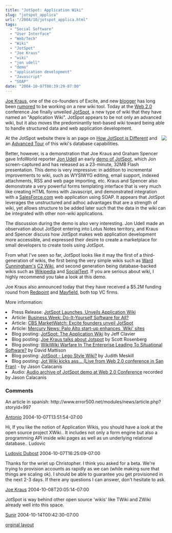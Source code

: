 ```yaml
---
title: "JotSpot: Application Wiki"
slug: "jotspot_applica"
url: "/2004/10/jotspot_applica.html"
tags:
  - "Social Software"
  - "User Interface"
  - "Web/Tech"
  - "Wiki"
  - "JotSpot"
  - "Joe Kraus"
  - "wiki"
  - "jon udell"
  - "demo"
  - "application development"
  - "Javascript"
  - "SOAP"
date: "2004-10-07T00:39:29-07:00"
---
```

<p><a href="http://www.jotspot.com/about/index.php">Joe Kraus</a>, one of the co-founders of Excite, and new <a href="http://bnoopy.typepad.com/bnoopy/">blogger</a> has long been <a href="http://owt.typepad.com/blog/2004/09/wiki_and_then_s.html">rumored</a> to be working on a new wiki tool. Today at the <a href="http://www.web2con.com/pub/w/32/program.html">Web 2.0</a> conference Joe finally unveiled <a href="http://www.jotspot.com">JotSpot</a>, a new type of wiki that they have named an "Application Wiki". JotSpot appears to be not only an advanced wiki, but it also moves the predominantly text-based wiki toward being able to handle structured data and web application development.</p>
<p><img src="http://www.jotspot.com/tours/advanced/img/slide09.jpg"border="0" style="float: right; margin: 0px 0px 5px 5px;" >At the JotSpot website there is an page on <a href="http://jot.com/compare/index.php">How JotSpot is Different</a> and an <a href="http://jot.com/tours/advanced/1.php">Advanced Tour</a> of this wiki's database capabilities.</p>
<p>Better, however, is a demonstration that Joe Kraus and Graham Spencer gave InfoWorld reporter <a href="http://weblog.infoworld.com/udell/2004/10/06.html#a1090">Jon Udell</a> an early <a href="http://weblog.infoworld.com/udell/gems/jot.swf">demo of JotSpot</a>, which Jon screen-captured and has released as a 23-minute, 32MB Flash presentation. This demo is very impressive: in addition to incremental improvements to wiki, such as WYSIWYG editing, email support, indexed attachments, RSS and web page importing, etc.  Kraus and Spencer also demonstrate a very powerful forms templating interface that is very much like creating HTML forms with Javascript, and demonstrated integration with a <a href="http://www.salesforce.com">SalesForce.com</a> web application using SOAP. It appears that JotSpot leverages the unstructured and adhoc advantages that are a strength of wiki, yet allows structure to be added later such that the data in the wiki can be integrated with other non-wiki applications.</p>
<p>The discussion during the demo is also very interesting. Jon Udell made an observation about JotSpot entering into Lotus Notes territory, and Kraus and Spencer discuss how JotSpot makes web application development more accessible, and expressed their desire to create a marketplace for small developers to create tools using JotSpot.</p>
<p>From what I've seen so far, JotSpot looks like it may the first of a third-generation of wikis, the first being the very simple wikis such as <a href="http://c2.com/cgi/wiki?WardCunningham">Ward Cunningham's</a> <a href="http://c2.com/cgi/wiki">C2 Wiki</a>, and second generation being database-backed wikis such as <a href="http://www.wikipedia.com">Wikipedia</a> and <a href="http://www.socialtext.com">SocialText</a>. If you are serious about wiki, I highly recommend you take a look at this demo.</p>
<p>Joe Kraus also announced today that they have received a $5.2M funding round from <a href="http://www.redpoint.com">Redpoint</a> and <a href="http://mayfield.com">Mayfield</a>, both top VC firms.</p>
<p>More information:</p>
<p><li>Press Release: <a href="http://www.jotspot.com/news/jotspot_launch.php">JotSpot Launches, Unveils Application Wiki</a><br />
<li>Article: <a href="http://www.businessweek.com/technology/content/oct2004/tc2004106_2351.htm">Business Week: Do-It-Yourself Software for All?</a><br />
<li>Article: <a href="http://cbs.marketwatch.com/news/story.asp?guid=%7BFA9FE472%2DE293%2D41DC%2D9B96%2D144F34463C97%7D&siteid=mktw">CBS MarketWatch: Excite founders unveil JotSpot</a><br />
<li>Article: <a href="http://www.mercurynews.com/mld/mercurynews/business/technology/9848041.htm">Mercury News: Palo Alto start-up enhances `Wiki' sites</a><br />
<li>Blog posting: <a href="http://softtechvc.blogs.com/software_only/2004/10/jotspot_the_app_1.html">JotSpot: The Application Wiki</a> by Jeff Clavier<br />
<li>Blog posting: <a href="http://blogs.salon.com/0000014/2004/10/06.html#a686">Joe Kraus talks about Jotspot</a> by Scott Rosenberg<br />
<li>Blog posting: <a href="http://www.davidmattison.ca/wordpress/index.php?p=801">WikiWiki Warfare In The Enterprise Leading To Situational Software?</a> by David Mattison<br />
<li>Blog posting: <a href="http://socialsoftware.weblogsinc.com/entry/6448891678944212/">JotSpot - Lego Style Wiki?</a> by Judith Meskill<br />
<li>Blog posting: <a href="">Jot Wiki kicks ass… (Live from Web 2.0 conference in San Fran)</a> - by Jason Calacanis<br />
<li>Audio: <a href="http://calacanis.weblogsinc.com/common/videos/jason/jot.mp3">Audio archive of JotSpot demo at Web 2.0 Conference</a> recorded by Jason Calacanis<br />
</p>
<footer><h3>Comments</h3>
<div class="u-comment h-cite">
<p class="p-content p-name">An article in spanish: http://www.error500.net/modules/news/article.php?storyid=997
</p>
<a class="u-author h-card" href="http://www.error500.net">Antonio</a>
<time class="dt-published" datetime="2004-10-07T13:51:54-07:00">2004-10-07T13:51:54-07:00</time>
</div>
<div class="u-comment h-cite">
<p class="p-content p-name">Hi,
If you like the notion of Application Wikis, you should have a look at the open source project XWiki.. It includes not only a form engine but also a programming API inside wiki pages as well as un underlying relational database..
Ludovic
</p>
<a class="u-author h-card" href="http://www.xwiki.org">Ludovic Dubost</a>
<time class="dt-published" datetime="2004-10-07T16:25:09-07:00">2004-10-07T16:25:09-07:00</time>
</div>
<div class="u-comment h-cite">
<p class="p-content p-name">Thanks for the wriet up Christopher. I think you asked for a beta. We're trying to provision accounts as rapidly as we can (while making sure that things are scaling ok). I should be able to guarantee you get provisioned in the next 2-3 days. If there any questions I can answer, don't hesitate to ask.
</p>
<a class="u-author h-card" href="http://www.jot.com">Joe Kraus</a>
<time class="dt-published" datetime="2004-10-08T20:05:14-07:00">2004-10-08T20:05:14-07:00</time>
</div>
<div class="u-comment h-cite">
<p class="p-content p-name">JotSpot is way behind other open source 'wikis' like TWiki and ZWiki already well into this space.
</p>
<a class="u-author h-card" href="http://usemod.com/cgi-bin/mb.pl?SunirShah">Sunir</a>
<time class="dt-published" datetime="2004-10-14T00:42:30-07:00">2004-10-14T00:42:30-07:00</time>
</div>
</footer>
<p class="previous"><a href="/previous/2004/10/jotspot_applica.html" rel="syndication" class="u-syndication" >orginal layout</a></p>
